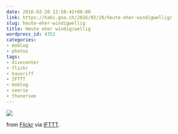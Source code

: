 ```yaml
---
date: 2016-02-20 12:58:42+00:00
link: https://habi.gna.ch/2016/02/20/heute-eher-windigwellig/
slug: heute-eher-windigwellig
title: Heute eher windig/wellig
wordpress_id: 4352
categories:
- moblog
- photos
tags:
- divecenter
- flickr
- hausriff
- IFTTT
- moblog
- seerie
- thunersee
---
```


![](http://ift.tt/1XDEvS5)  

  

from [Flickr](http://flic.kr/p/EgLbjm) via [IFTTT](http://ift.tt/1c4nCfM).
